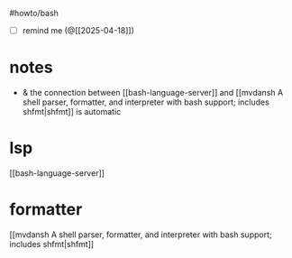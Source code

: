 #howto/bash
- [ ] remind me (@[[2025-04-18]])
# notes

- & the connection between [[bash-language-server]] and [[mvdansh A shell parser, formatter, and interpreter with bash support; includes shfmt|shfmt]] is automatic
# lsp

[[bash-language-server]]

# formatter

[[mvdansh A shell parser, formatter, and interpreter with bash support; includes shfmt|shfmt]]